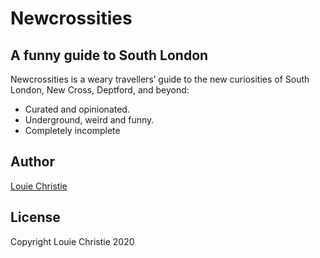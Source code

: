 # Newcrossities

## A funny guide to South London

Newcrossities is a weary travellers’ guide to the new curiosities of South
London, New Cross, Deptford, and beyond:

- Curated and opinionated.
- Underground, weird and funny.
- Completely incomplete

## Author

[Louie Christie](https://www.louiechristie.com)

## License

Copyright Louie Christie 2020
